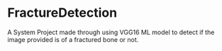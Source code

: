 # FractureDetection
A System Project made through using VGG16 ML model to detect if the image provided is of a fractured bone or not. 
